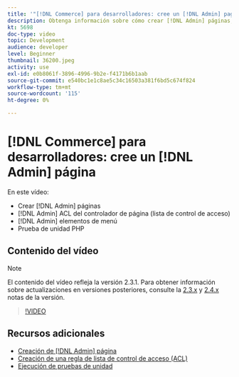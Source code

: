 ```yaml
---
title: '"[!DNL Commerce] para desarrolladores: cree un [!DNL Admin] page"'
description: Obtenga información sobre cómo crear [!DNL Admin] páginas, [!DNL Admin] ACL del controlador de página (lista de control de acceso) y realizar pruebas de unidad.
kt: 5698
doc-type: video
topic: Development
audience: developer
level: Beginner
thumbnail: 36200.jpeg
activity: use
exl-id: e0b8061f-3896-4996-9b2e-f4171b6b1aab
source-git-commit: e540bc1e1c8ae5c34c16503a381f6bd5c674f824
workflow-type: tm+mt
source-wordcount: '115'
ht-degree: 0%

---
```


# [!DNL Commerce] para desarrolladores: cree un [!DNL Admin] página

En este vídeo:

- Crear [!DNL Admin] páginas
- [!DNL Admin] ACL del controlador de página (lista de control de acceso)
- [!DNL Admin] elementos de menú
- Prueba de unidad PHP

## Contenido del vídeo

>[!NOTE]
>
>El contenido del vídeo refleja la versión 2.3.1. Para obtener información sobre actualizaciones en versiones posteriores, consulte la [ 2.3.x](https://devdocs.magento.com/guides/v2.3/release-notes/bk-release-notes.html) y [2.4.x](https://devdocs.magento.com/guides/v2.4/release-notes/bk-release-notes.html) notas de la versión.

>[!VIDEO](https://video.tv.adobe.com/v/36200?quality=12&learn=on)

## Recursos adicionales

- [Creación de [!DNL Admin] página](https://devdocs.magento.com/guides/v2.4/ext-best-practices/extension-coding/example-module-adminpage.html)
- [Creación de una regla de lista de control de acceso (ACL)](https://devdocs.magento.com/guides/v2.4/ext-best-practices/tutorials/create-access-control-list-rule.html)
- [Ejecución de pruebas de unidad](https://devdocs.magento.com/guides/v2.4/test/unit/unit_test_execution.html)
